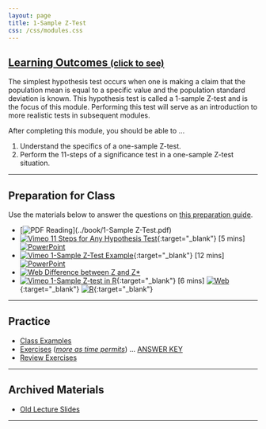 ```yaml
---
layout: page
title: 1-Sample Z-Test
css: /css/modules.css
---
```


<div class="panel-group-ILOs">
  <div class="panel panel-default">
    <div class="panel-heading">
      <h2 class="panel-title">
        <a data-toggle="collapse" href="#ILOs">Learning Outcomes <small>(click to see)</small></a>
      </h2>
    </div>
    <div id="ILOs" class="panel-collapse collapse">
      <div class="panel-body">
The simplest hypothesis test occurs when one is making a claim that the population mean is equal to a specific value and the population standard deviation is known.  This hypothesis test is called a 1-sample Z-test and is the focus of this module.  Performing this test will serve as an introduction to more realistic tests in subsequent modules.

<p>After completing this module, you should be able to ...</p>

<ol>
  <li>Understand the specifics of a one-sample Z-test.</li>
  <li>Perform the 11-steps of a significance test in a one-sample Z-test situation.</li>
</ol>
      </div>
    </div>
  </div>
</div>

----

## Preparation for Class

Use the materials below to answer the questions on [this preparation guide](1SampleZ_Prep).

* [![PDF](../img/pdf.png) Reading](../book/1-Sample Z-Test.pdf)
* [![Vimeo](../img/dhovid.png) 11 Steps for Any Hypothesis Test](https://vimeo.com/user45324800/hotest-11steps){:target="_blank"} [5 mins] [![PowerPoint](../img/ppt.png)](PPT/1SampleZ_PPT1.pptx)
* [![Vimeo](../img/dhovid.png) 1-Sample Z-Test Example](https://vimeo.com/user45324800/ztest-ex1){:target="_blank"} [12 mins] [![PowerPoint](../img/ppt.png)](PPT/1SampleZ_PPT2.pptx)
* [![Web](../img/web.png) Difference between Z and Z*](Explanations/Diff_Z_and_Zstar)
* [![Vimeo](../img/dhovid.png) 1-Sample Z-test in R](https://vimeo.com/user45324800/ztest){:target="_blank"} [6 mins] [![Web](../img/web.png)](HO/1SampleZ_RHO.html){:target="_blank"}  [![R](../img/Rlogo.png)](HO/1SampleZ_RHO.R){:target="_blank"}

----

## Practice

* [Class Examples](CEx/1SampleZ_CExmpl)
* [Exercises](CE/1SampleZ_CE1) ([*more as time permits*](CE/1SampleZ_CE2)) ... [ANSWER KEY](CE/KEY_1SampleZ_CE)
* [Review Exercises](RE/1SampleZ_RevEx)

----

## Archived Materials

* [Old Lecture Slides](PPT/1SampleZ_PPT_old.pptx)

----
